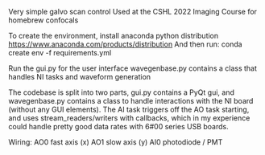 Very simple galvo scan control 
Used at the CSHL 2022 Imaging Course for homebrew confocals

To create the environment, install anaconda python distribution https://www.anaconda.com/products/distribution 
And then run: conda create env -f requirements.yml 

Run the gui.py for the user interface
wavegenbase.py contains a class that handles NI tasks and waveform generation

The codebase is split into two parts, gui.py contains a PyQt gui, and wavegenbase.py contains a class to handle interactions with the NI board (without any GUI elements). 
The AI task triggers off the AO task starting, and uses stream_readers/writers with callbacks, which in my experience could handle pretty good data rates with 6#00 series USB boards. 

Wiring: 
AO0 fast axis (x)
AO1 slow axis (y)
AI0 photodiode / PMT

